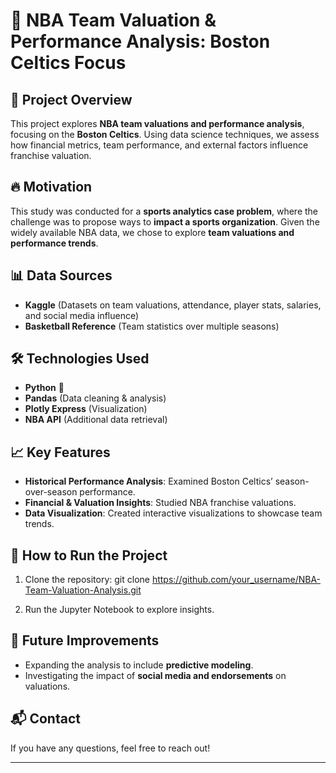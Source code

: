 # 🏀 NBA Team Valuation & Performance Analysis: Boston Celtics Focus

## 📌 Project Overview
This project explores **NBA team valuations and performance analysis**, focusing on the **Boston Celtics**. Using data science techniques, we assess how financial metrics, team performance, and external factors influence franchise valuation.

## 🔥 Motivation
This study was conducted for a **sports analytics case problem**, where the challenge was to propose ways to **impact a sports organization**. Given the widely available NBA data, we chose to explore **team valuations and performance trends**.

## 📊 Data Sources
- **Kaggle** (Datasets on team valuations, attendance, player stats, salaries, and social media influence)
- **Basketball Reference** (Team statistics over multiple seasons)

## 🛠️ Technologies Used
- **Python** 🐍
- **Pandas** (Data cleaning & analysis)
- **Plotly Express** (Visualization)
- **NBA API** (Additional data retrieval)

## 📈 Key Features
- **Historical Performance Analysis**: Examined Boston Celtics’ season-over-season performance.
- **Financial & Valuation Insights**: Studied NBA franchise valuations.
- **Data Visualization**: Created interactive visualizations to showcase team trends.

## 🚀 How to Run the Project
1. Clone the repository:
git clone https://github.com/your_username/NBA-Team-Valuation-Analysis.git

2. Run the Jupyter Notebook to explore insights.

## 📌 Future Improvements
- Expanding the analysis to include **predictive modeling**.
- Investigating the impact of **social media and endorsements** on valuations.

## 📬 Contact
If you have any questions, feel free to reach out!

---
